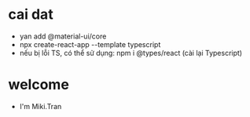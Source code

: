 # cai dat

- yan add @material-ui/core
- npx create-react-app <name> --template typescript
- nếu bị lỗi TS, có thể sử dụng: npm i @types/react (cài lại Typescript)

# welcome

- I'm Miki.Tran
